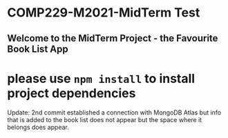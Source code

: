# COMP229-M2021-MidTerm Test

## Welcome to the MidTerm Project - the Favourite Book List App

please use **`npm install`** to install project dependencies
============================================================
Update: 2nd commit established a connection with MongoDB Atlas but info that is added to the book list does not appear but the space where it belongs does appear.
